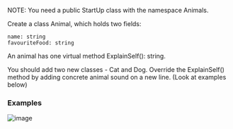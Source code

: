 NOTE: You need a public StartUp class with the namespace Animals.

Create a class Animal, which holds two fields:

	name: string
	favouriteFood: string
  
An animal has one virtual method ExplainSelf(): string.

You should add two new classes - Cat and Dog. Override the ExplainSelf() method by adding concrete animal sound on a new line. (Look at examples below) 

### Examples

![image](https://user-images.githubusercontent.com/45227327/223230753-8a323326-8f47-4648-a3f0-e989057028b4.png)
